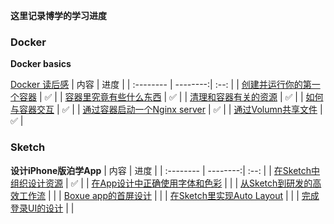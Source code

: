 **这里记录博学的学习进度**

### Docker

**Docker basics**

[Docker 读后感](boxueReadingNotes-docker.md)
| 内容    |  进度      | 
| :-------- | --------:| :--: |
|  [创建并运行你的第一个容器](https://boxueio.com/series/docker-basics/ebook/414)   |  ✅  |
|  [容器里究竟有些什么东西](https://boxueio.com/series/docker-basics/ebook/415)   |   ✅     |
|  [清理和容器有关的资源](https://boxueio.com/series/docker-basics/ebook/416)   |   ✅     |
|  [如何与容器交互](https://boxueio.com/series/docker-basics/ebook/417)   |   ✅     |
|  [通过容器启动一个Nginx server](https://boxueio.com/series/docker-basics/ebook/418)   |    ✅      |
|  [通过Volumn共享文件](https://boxueio.com/series/docker-basics/ebook/419)   |   ✅       |


### Sketch
**设计iPhone版泊学App**
| 内容    |  进度      | 
| :-------- | --------:| :--: |
|  [在Sketch中组织设计资源](https://boxueio.com/series/design-boxue-app-from-scratch/ebook/402)   |  ✅  |
|  [在App设计中正确使用字体和色彩](https://boxueio.com/series/design-boxue-app-from-scratch/ebook/403)   |     |
|  [从Sketch到研发的高效工作流](https://boxueio.com/series/design-boxue-app-from-scratch/ebook/404)   |    |
|  [Boxue app的首屏设计](https://boxueio.com/series/design-boxue-app-from-scratch/ebook/405)   |    |
|  [在Sketch里实现Auto Layout](https://boxueio.com/series/design-boxue-app-from-scratch/ebook/406)   |      |
|  [完成登录UI的设计](https://boxueio.com/series/design-boxue-app-from-scratch/ebook/407)   |       |